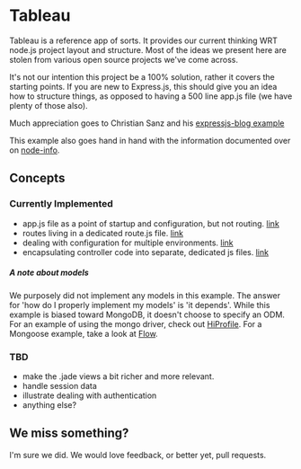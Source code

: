 # Tableau

Tableau is a reference app of sorts. It provides our current thinking WRT node.js project layout and structure.  Most of the ideas we present here are stolen from various open source projects we've come across.  

It's not our intention this project be a 100% solution, rather it covers the starting points.  If you are new to Express.js, this should give you an idea how to structure things, as opposed to having a 500 line app.js file (we have plenty of those also).

Much appreciation goes to Christian Sanz and his [expressjs-blog example](https://github.com/csanz/expressjs-blog)

This example also goes hand in hand with the information documented over on [node-info](https://github.com/EAAppFoundry/Node-Info).

## Concepts

### Currently Implemented
* app.js file as a point of startup and configuration, but not routing. [link](https://github.com/EAAppFoundry/tableau/blob/master/app.js)
* routes living in a dedicated route.js file. [link](https://github.com/EAAppFoundry/tableau/blob/master/routes.js)
* dealing with configuration for multiple environments. [link](https://github.com/EAAppFoundry/tableau/blob/master/config/config.js)
* encapsulating controller code into separate, dedicated js files. [link](https://github.com/EAAppFoundry/tableau/blob/master/controllers/site.js)

##### A note about models
We purposely did not implement any models in this example.  The answer for 'how do I properly implement my models' is 'it depends'.  While this example is biased toward MongoDB, it doesn't choose to specify an ODM.  For an example of using the mongo driver, check out [HiProfile](https://bitbucket.org/EATurner/hiprofile).  For a Mongoose example, take a look at [Flow](https://bitbucket.org/EATurner/flow).

### TBD
* make the .jade views a bit richer and more relevant.
* handle session data
* illustrate dealing with authentication
* anything else?

## We miss something?
I'm sure we did.  We would love feedback, or better yet, pull requests.  

